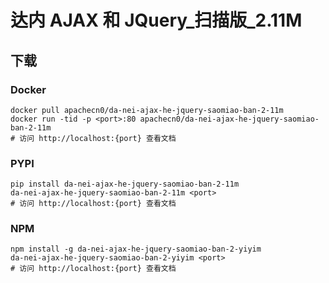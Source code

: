 # 达内 AJAX 和 JQuery_扫描版_2.11M

## 下载

### Docker

```
docker pull apachecn0/da-nei-ajax-he-jquery-saomiao-ban-2-11m
docker run -tid -p <port>:80 apachecn0/da-nei-ajax-he-jquery-saomiao-ban-2-11m
# 访问 http://localhost:{port} 查看文档
```

### PYPI

```
pip install da-nei-ajax-he-jquery-saomiao-ban-2-11m
da-nei-ajax-he-jquery-saomiao-ban-2-11m <port>
# 访问 http://localhost:{port} 查看文档
```

### NPM

```
npm install -g da-nei-ajax-he-jquery-saomiao-ban-2-yiyim
da-nei-ajax-he-jquery-saomiao-ban-2-yiyim <port>
# 访问 http://localhost:{port} 查看文档
```